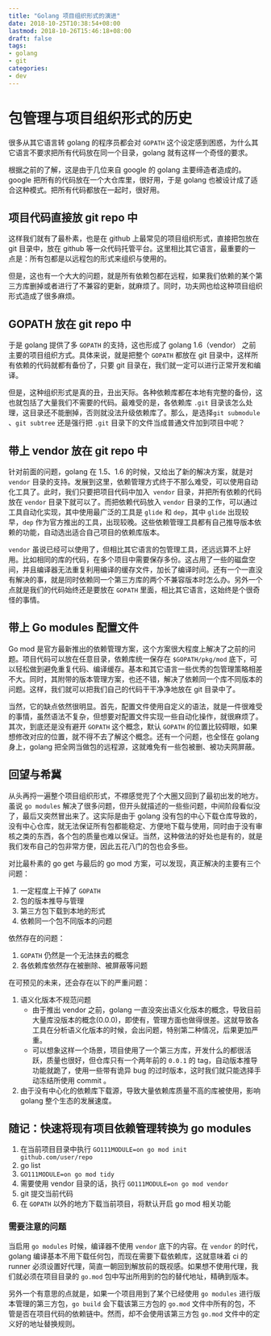 ```yaml
---
title: "Golang 项目组织形式的演进"
date: 2018-10-25T10:38:54+08:00
lastmod: 2018-10-26T15:46:18+08:00
draft: false
tags:
- golang
- git
categories:
- dev
---
```


# 包管理与项目组织形式的历史

很多从其它语言转 golang 的程序员都会对 `GOPATH` 这个设定感到困惑，为什么其它语言不要求把所有代码放在同一个目录，golang 就有这样一个奇怪的要求。

根据之前的了解，这是由于几位来自 google 的 golang 主要缔造者造成的。google 把所有的代码放在一个大仓库里，很好用，于是 golang 也被设计成了适合这种模式。把所有代码都放在一起时，很好用。

## 项目代码直接放 git repo 中

这样我们就有了最朴素，也是在 github 上最常见的项目组织形式，直接把包放在 git 目录中，放在 github 等一众代码托管平台。这里相比其它语言，最重要的一点是：所有包都是以远程包的形式来组织与使用的。

但是，这也有一个大大的问题，就是所有依赖包都在远程，如果我们依赖的某个第三方库删掉或者进行了不兼容的更新，就麻烦了。同时，功夫网也给这种项目组织形式造成了很多麻烦。

## GOPATH 放在 git repo 中

于是 golang 提供了多 `GOPATH` 的支持，这也形成了 golang 1.6（vendor） 之前主要的项目组织方式。具体来说，就是把整个 `GOPATH` 都放在 git 目录中，这样所有依赖的代码就都有备份了，只要 git 目录在，我们就一定可以进行正常开发和编译。

但是，这种组织形式是真的丑，丑出天际。各种依赖库都在本地有完整的备份，这也就包括了大量我们不需要的代码。最难受的是，各依赖库 `.git` 目录该怎么处理，这目录还不能删掉，否则就没法升级依赖库了。那么，是选择`git submodule` 、`git subtree` 还是强行把 `.git` 目录下的文件当成普通文件加到项目中呢？

## 带上 vendor 放在 git repo 中

针对前面的问题，golang 在 1.5、1.6 的时候，又给出了新的解决方案，就是对 `vendor` 目录的支持。发展到这里，依赖管理方式终于不那么难受，可以使用自动化工具了。此时，我们只要把项目代码中加入` vendor` 目录，并把所有依赖的代码放在 `vendor` 目录下就可以了。而把依赖代码放入 `vendor` 目录的工作，可以通过工具自动化实现，其中使用最广泛的工具是 `glide` 和 `dep`，其中 `glide` 出现较早，`dep` 作为官方推出的工具，出现较晚。这些依赖管理工具都有自己推导版本依赖的功能，自动选出适合自己项目的依赖库版本。

`vendor` 虽说已经可以使用了，但相比其它语言的包管理工具，还远远算不上好用。比如相同的库的代码，在多个项目中需要保存多份。这占用了一些的磁盘空间，并且编译器无法重复利用编译的缓存文件，加长了编译时间。还有一个一直没有解决的事，就是同时依赖同一个第三方库的两个不兼容版本时怎么办。另外一个点就是我们的代码始终还是要放在 `GOPATH` 里面，相比其它语言，这始终是个很奇怪的事情。

## 带上 Go modules 配置文件

Go mod 是官方最新推出的依赖管理方案，这个方案很大程度上解决了之前的问题。项目代码可以放在任意目录，依赖库统一保存在 `$GOPATH/pkg/mod` 底下，可以轻松做到避免重复代码、编译缓存。基本和其它语言一些优秀的包管理策略相差不大。同时，其附带的版本管理方案，也还不错，解决了依赖同一个库不同版本的问题。这样，我们就可以把我们自己的代码干干净净地放在 git 目录中了。

当然，它的缺点依然很明显。首先，配置文件使用自定义的语法，就是一件很难受的事情，虽然语法不复杂，但想要对配置文件实现一些自动化操作，就很麻烦了。其次，到底还是没有避开 `GOPATH` 这个概念，默认 `GOPATH` 的位置比较碍眼，如果想修改对应的位置，就不得不去了解这个概念。还有一个问题，也全怪在 golang 身上，golang 把全网当做包的远程源，这就难免有一些包被删、被功夫网屏蔽。

## 回望与希冀

从头再捋一遍整个项目组织形式，不襟感觉兜了个大圈又回到了最初出发的地方。虽说 `go modules` 解决了很多问题，但开头就描述的一些些问题，中间阶段看似没了，最后又突然冒出来了。这实际是由于 golang 没有包的中心下载仓库导致的，没有中心仓库，就无法保证所有包都能稳定、方便地下载与使用，同时由于没有审核之类的东西，各个包的质量也难以保证。当然，这种做法的好处也是有的，就是我们发布自己的包非常方便，因此五花八门的包也会多些。

对比最朴素的 go get 与最后的 go mod 方案，可以发现，真正解决的主要有三个问题：

1. 一定程度上干掉了 `GOPATH`
2. 包的版本推导与管理
3. 第三方包下载到本地的形式
4. 依赖同一个包不同版本的问题

依然存在的问题：

1. `GOPATH` 仍然是一个无法抹去的概念
2. 各依赖库依然存在被删除、被屏蔽等问题

在可预见的未来，还会存在以下的严重问题：

1. 语义化版本不规范问题
   - 由于推出 vendor 之前，golang 一直没突出语义化版本的概念，导致目前大量库没版本的概念(0.0.0)，即使有，管理方面也做得很差。这就导致各工具在分析语义化版本的时候，会出问题，特别第二种情况，后果更加严重。
   - 可以想象这样一个场景，项目使用了一个第三方库，开发什么的都很活跃，质量也很好，但仓库只有一个两年前的 `0.0.1` 的 tag，自动版本推导功能就跪了，使用一些带有诡异 bug 的过时版本，这时我们就只能选择手动冻结所使用 commit 。
2. 由于没有中心化的依赖库下载源，导致大量依赖库质量不高的库被使用，影响 golang 整个生态的发展速度。

## 随记：快速将现有项目依赖管理转换为 go modules

1. 在当前项目目录中执行 `GO111MODULE=on go mod init github.com/user/repo`
2. go list
3. `GO111MODULE=on go mod tidy`
4. 需要使用 vendor 目录的话，执行 `GO111MODULE=on go mod vendor`
5. git 提交当前代码
6. 在 `GOPATH` 以外的地方下载当前项目，将默认开启 go mod 相关功能

### 需要注意的问题

当启用 `go modules` 时候，编译器不使用 `vendor` 底下的内容。在 `vendor` 的时代，golang 编译基本不用下载任何包，而现在需要下载依赖库，这就意味着 ci 的 runner 必须设置好代理，简直一朝回到解放前的既视感。如果想不使用代理，我们就必须在项目目录的 `go.mod` 包中写出所用到的包的替代地址，精确到版本。

另外一个有意思的点就是，如果一个项目用到了某个已经使用 `go modules` 进行版本管理的第三方包，`go build` 会下载该第三方包的 `go.mod` 文件中所有的包，不管是否在项目代码的依赖链中。然而，却不会使用该第三方包 `go.mod` 文件中的定义好的地址替换规则。